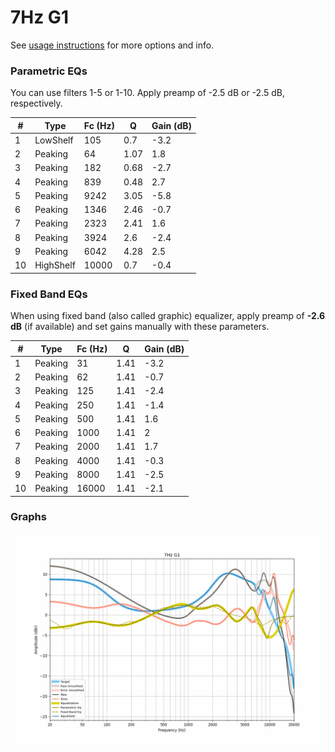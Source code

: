 # 7Hz G1
See [usage instructions](https://github.com/jaakkopasanen/AutoEq#usage) for more options and info.

### Parametric EQs
You can use filters 1-5 or 1-10. Apply preamp of -2.5 dB or -2.5 dB, respectively.

|   # | Type      |   Fc (Hz) |    Q |   Gain (dB) |
|-----|-----------|-----------|------|-------------|
|   1 | LowShelf  |       105 | 0.7  |        -3.2 |
|   2 | Peaking   |        64 | 1.07 |         1.8 |
|   3 | Peaking   |       182 | 0.68 |        -2.7 |
|   4 | Peaking   |       839 | 0.48 |         2.7 |
|   5 | Peaking   |      9242 | 3.05 |        -5.8 |
|   6 | Peaking   |      1346 | 2.46 |        -0.7 |
|   7 | Peaking   |      2323 | 2.41 |         1.6 |
|   8 | Peaking   |      3924 | 2.6  |        -2.4 |
|   9 | Peaking   |      6042 | 4.28 |         2.5 |
|  10 | HighShelf |     10000 | 0.7  |        -0.4 |

### Fixed Band EQs
When using fixed band (also called graphic) equalizer, apply preamp of **-2.6 dB** (if available) and set gains manually with these parameters.

|   # | Type    |   Fc (Hz) |    Q |   Gain (dB) |
|-----|---------|-----------|------|-------------|
|   1 | Peaking |        31 | 1.41 |        -3.2 |
|   2 | Peaking |        62 | 1.41 |        -0.7 |
|   3 | Peaking |       125 | 1.41 |        -2.4 |
|   4 | Peaking |       250 | 1.41 |        -1.4 |
|   5 | Peaking |       500 | 1.41 |         1.6 |
|   6 | Peaking |      1000 | 1.41 |         2   |
|   7 | Peaking |      2000 | 1.41 |         1.7 |
|   8 | Peaking |      4000 | 1.41 |        -0.3 |
|   9 | Peaking |      8000 | 1.41 |        -2.5 |
|  10 | Peaking |     16000 | 1.41 |        -2.1 |

### Graphs
![](./7Hz%20G1.png)
